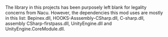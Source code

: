 The library in this projects has been purposely left blank for legality concerns from Nacu.
However, the dependencies this mod uses are mostly in this list: Bepinex.dll, HOOKS-Asssembly-CSharp.dll, C-sharp.dll, assembly CSharp-firstpass.dll, UnityEngine.dll and UnityEngine.CoreModule.dll.

